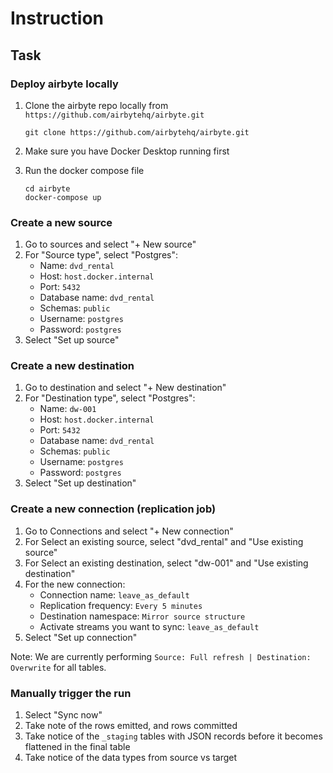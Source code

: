 # Instruction 

## Task 

### Deploy airbyte locally

1. Clone the airbyte repo locally from `https://github.com/airbytehq/airbyte.git` 

    ```
    git clone https://github.com/airbytehq/airbyte.git
    ```

2. Make sure you have Docker Desktop running first

3. Run the docker compose file 

    ```
    cd airbyte 
    docker-compose up
    ```

### Create a new source 

1. Go to sources and select "+ New source" 
2. For "Source type", select "Postgres": 
    - Name: `dvd_rental`
    - Host: `host.docker.internal` 
    - Port: `5432`
    - Database name: `dvd_rental` 
    - Schemas: `public` 
    - Username: `postgres`
    - Password: `postgres` 
3. Select "Set up source" 

### Create a new destination 

1. Go to destination and select "+ New destination" 
2. For "Destination type", select "Postgres": 
    - Name: `dw-001`
    - Host: `host.docker.internal` 
    - Port: `5432`
    - Database name: `dvd_rental` 
    - Schemas: `public` 
    - Username: `postgres`
    - Password: `postgres` 
3. Select "Set up destination" 

### Create a new connection (replication job)

1. Go to Connections and select "+ New connection" 
2. For Select an existing source, select "dvd_rental" and "Use existing source" 
3. For Select an existing destination, select "dw-001" and "Use existing destination" 
4. For the new connection: 
    - Connection name: `leave_as_default` 
    - Replication frequency: `Every 5 minutes` 
    - Destination namespace: `Mirror source structure` 
    - Activate streams you want to sync: `leave_as_default` 
5. Select "Set up connection" 

Note: We are currently performing `Source: Full refresh | Destination: Overwrite` for all tables. 

### Manually trigger the run 

1. Select "Sync now" 
2. Take note of the rows emitted, and rows committed 
3. Take notice of the `_staging` tables with JSON records before it becomes flattened in the final table 
4. Take notice of the data types from source vs target
